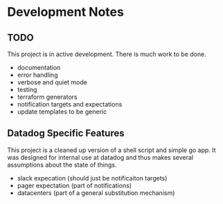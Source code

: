 # Development Notes

## TODO

This project is in active development. There is much work to be done.

- documentation
- error handling
- verbose and quiet mode
- testing
- terraform generators
- notification targets and expectations
- update templates to be generic

## Datadog Specific Features

This project is a cleaned up version of a shell script and simple go app. 
It was designed for internal use at datadog and thus makes several assumptions
about the state of things.

- slack expecation (should just be notificaiton targets)
- pager expectation (part of notifications)
- datacenters (part of a general substitution mechanism)


